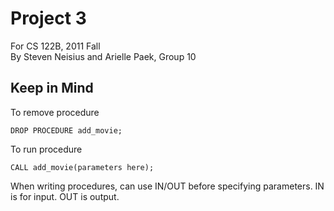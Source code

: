 Project 3
=========

For CS 122B, 2011 Fall  
By Steven Neisius and Arielle Paek, Group 10

Keep in Mind
------------

To remove procedure

    DROP PROCEDURE add_movie;

To run procedure

    CALL add_movie(parameters here);

When writing procedures, can use IN/OUT before specifying parameters. IN is for input. OUT is output.
